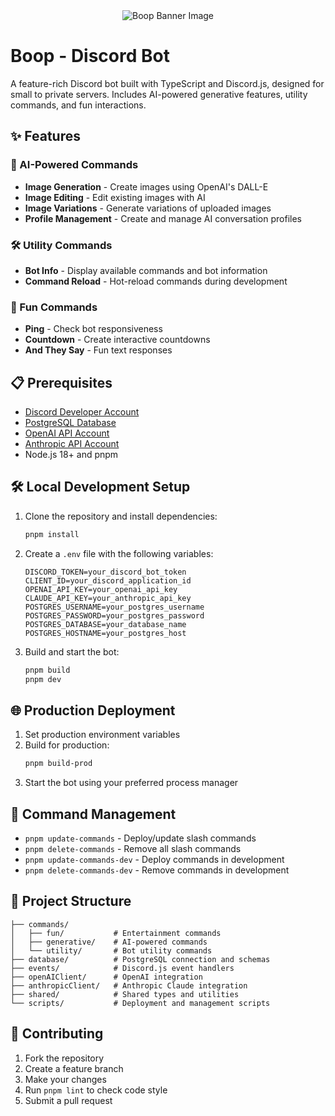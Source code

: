 <div align="center">
    <img src="https://cdn.discordapp.com/banners/1128001179671085189/71c88c3e628ee47f3b724eb12472b507.png?size=600" alt="Boop Banner Image">
</div>

# Boop - Discord Bot

A feature-rich Discord bot built with TypeScript and Discord.js, designed for small to private servers. Includes AI-powered generative features, utility commands, and fun interactions.

## ✨ Features

### 🤖 AI-Powered Commands

- **Image Generation** - Create images using OpenAI's DALL-E
- **Image Editing** - Edit existing images with AI
- **Image Variations** - Generate variations of uploaded images
- **Profile Management** - Create and manage AI conversation profiles

### 🛠️ Utility Commands

- **Bot Info** - Display available commands and bot information
- **Command Reload** - Hot-reload commands during development

### 🎉 Fun Commands

- **Ping** - Check bot responsiveness
- **Countdown** - Create interactive countdowns
- **And They Say** - Fun text responses

## 📋 Prerequisites

- [Discord Developer Account](https://discord.com/developers/docs/getting-started)
- [PostgreSQL Database](https://www.postgresql.org/docs/current/tutorial-install.html)
- [OpenAI API Account](https://platform.openai.com/docs/introduction)
- [Anthropic API Account](https://docs.anthropic.com/en/docs/intro-to-claude)
- Node.js 18+ and pnpm

## 🛠️ Local Development Setup

1. Clone the repository and install dependencies:

   ```bash
   pnpm install
   ```

2. Create a `.env` file with the following variables:

   ```env
   DISCORD_TOKEN=your_discord_bot_token
   CLIENT_ID=your_discord_application_id
   OPENAI_API_KEY=your_openai_api_key
   CLAUDE_API_KEY=your_anthropic_api_key
   POSTGRES_USERNAME=your_postgres_username
   POSTGRES_PASSWORD=your_postgres_password
   POSTGRES_DATABASE=your_database_name
   POSTGRES_HOSTNAME=your_postgres_host
   ```

3. Build and start the bot:
   ```bash
   pnpm build
   pnpm dev
   ```

## 🌐 Production Deployment

1. Set production environment variables
2. Build for production:
   ```bash
   pnpm build-prod
   ```
3. Start the bot using your preferred process manager

## 🔧 Command Management

- `pnpm update-commands` - Deploy/update slash commands
- `pnpm delete-commands` - Remove all slash commands
- `pnpm update-commands-dev` - Deploy commands in development
- `pnpm delete-commands-dev` - Remove commands in development

## 📁 Project Structure

```
├── commands/
│   ├── fun/           # Entertainment commands
│   ├── generative/    # AI-powered commands
│   └── utility/       # Bot utility commands
├── database/          # PostgreSQL connection and schemas
├── events/            # Discord.js event handlers
├── openAIClient/      # OpenAI integration
├── anthropicClient/   # Anthropic Claude integration
├── shared/            # Shared types and utilities
└── scripts/           # Deployment and management scripts
```

## 🤝 Contributing

1. Fork the repository
2. Create a feature branch
3. Make your changes
4. Run `pnpm lint` to check code style
5. Submit a pull request
